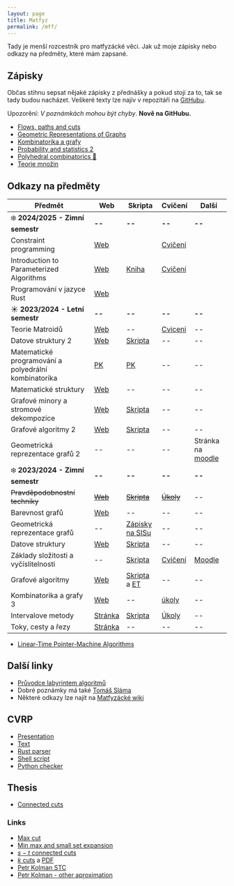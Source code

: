```yaml
---
layout: page
title: Matfyz
permalink: /mff/
---
```


Tady je menší rozcestník pro matfyzácké věci. Jak už moje zápisky nebo odkazy na předměty, které mám zapsané.

## Zápisky

Občas stihnu sepsat nějaké zápisky z přednášky a pokud stojí za to, tak se tady budou nacházet. Veškeré texty lze najív v repozitáři na [GitHubu](https://github.com/metury/notes).

Upozorění: *V poznámkách mohou být chyby*. **Nově na GitHubu.**

- [Flows, paths and cuts](fpc.pdf)
- [Geometric Representations of Graphs](grg.pdf)
- [Kombinatorika a grafy](kg.pdf)
- [Probability and statistics 2](past-ii.pdf)
- [Polyhedral combinatorics 🚧](polyhedra.pdf)
- [Teorie množin](temno.pdf)

## Odkazy na předměty

<!--
| Název | Web | Skripta | Cvičení | Další |
-->

| Předmět                                              | Web                                                                        | Skripta                                                                                                                                             | Cvičení                                                                | Další                                                             |
|------------------------------------------------------|----------------------------------------------------------------------------|-----------------------------------------------------------------------------------------------------------------------------------------------------|------------------------------------------------------------------------|-------------------------------------------------------------------|
| ❄️ **2024/2025 - Zimní semestr**                     | **--**                                                                     | **--**                                                                                                                                              | **--**                                                                 | **--**                                                            |
| Constraint programming | [Web](https://ktiml.mff.cuni.cz/~bartak/podminky/) | | [Cvičení](https://jbulin.github.io/teaching/fall/nopt042/) | |
| Introduction to Parameterized Algorithms | [Web](https://research.koutecky.name/db/teaching:intro_par_alg2324) | [Kniha](https://www.mimuw.edu.pl/~malcin/book/parameterized-algorithms.pdf)  | [Cvičení](https://iuuk.mff.cuni.cz/~tung/teaching/fpt-ws2324/) | |
| Programování v jazyce Rust | [Web](https://d3s.mff.cuni.cz/teaching/nprg082/) | | | |
| ☀️️ **2023/2024 - Letní semestr**                     | **--**                                                                     | **--**                                                                                                                                              | **--**                                                                 | **--**                                                            |
| Teorie Matroidů                                      | [Web](https://iuuk.mff.cuni.cz/~pangrac/vyuka/)                            | --                                                                                                                                                  | [Cviceni](https://kam.mff.cuni.cz/~cerny/teach/23-24/matroids.html)    | --                                                                |
| Datove struktury 2                                   | [Web](https://mj.ucw.cz/vyuka/2324/ds2/)                                   | [Skripta](https://mj.ucw.cz/vyuka/dsnotes/ds.pdf)                                                                                                   | --                                                                     | --                                                                |
| Matematické programování a polyedrální kombinatorika | [PK](https://kam.mff.cuni.cz/~kolman/matprog23.html)                       | [PK](https://iti.mff.cuni.cz/series/2013/601.pdf)                                                                                                   | --                                                                     | --                                                                |
| Matematické struktury                                | [Web](https://kam.mff.cuni.cz/~klazar/MSTR24.html)                         | --                                                                                                                                                  | --                                                                     | --                                                                |
| Grafové minory a stromové dekompozice                | [Web](https://kam.mff.cuni.cz/~fiala/index.shtml.cs)                       | [Skripta](https://kam.mff.cuni.cz/~fiala/tw.pdf)                                                                                                    | --                                                                     | --                                                                |
| Grafové algoritmy 2                                  | [Web](https://mj.ucw.cz/vyuka/2324/ga2/)                                   | [Skripta](https://mj.ucw.cz/vyuka/ga/ga.pdf)                                                                                                        | --                                                                     | --                                                                |
| Geometrická reprezentace grafů 2                     | --                                                                         | --                                                                                                                                                  | --                                                                     | Stránka na [moodle](https://dl1.cuni.cz/course/view.php?id=16103) |
| ❄️ **2023/2024 - Zimní semestr**                     | **--**                                                                     | **--**                                                                                                                                              | **--**                                                                 | **--**                                                            |
| ~~Pravděpodobnostní techniky~~                       | ~~[Web](https://kam.mff.cuni.cz/~tyomkyn/teaching/PT/PT.html)~~            | ~~[Skripta](https://www.cs.cmu.edu/~15850/handouts/matousek-vondrak-prob-ln.pdf)~~                                                                  | ~~[Úkoly](https://kam.mff.cuni.cz/~dbulavka/teaching/ws2324/pt.html)~~ | --                                                                |
| Barevnost grafů                                      | [Web](https://iuuk.mff.cuni.cz/~rakdver/index.php?which=uceni&subject=bar) | --                                                                                                                                                  | --                                                                     | --                                                                |
| Geometrická reprezentace grafů                       | --                                                                         | [Zápisky na SISu](https://is.cuni.cz/studium/predmety/index.php?id=b1110fec60a34e4c9eff4fbd6f73920d&tid=&do=predmet&kod=NDMI037&skr=2023&fak=11320) | --                                                                     | --                                                                |
| Datove struktury                                     | [Web](https://mj.ucw.cz/vyuka/2324/ds1/)                                   | [Skripta](https://mj.ucw.cz/vyuka/dsnotes/ds.pdf)                                                                                                   | --                                                                     | --                                                                |
| Základy složitosti a vyčíslitelnosti                 | --                                                                         | [Skripta](https://ktiml.mff.cuni.cz/~kucerap/NTIN090/NTIN090-poznamky.pdf)                                                                          | [Cvičení](https://kti.mff.cuni.cz/~maj/)                               | [Moodle](https://dl1.cuni.cz/course/view.php?id=10131)            |
| Grafové algoritmy                                    | [Web](https://mj.ucw.cz/vyuka/2324/ga/)                                    | [Skripta](https://mj.ucw.cz/vyuka/ga/ga.pdf) a [ET]([90](https://mj.ucw.cz/papers/saga/saga.pdf#page=90))                                           | --                                                                     | --                                                                |
| Kombinatorika a grafy 3                              | [Web](https://iuuk.mff.cuni.cz/~rakdver/index.php?which=uceni&subject=kg3) | --                                                                                                                                                  | [úkoly](http://gaubian.xyz/)                                           | --                                                                |
| Intervalove metody                                   | [Stránka](https://kam.mff.cuni.cz/~hladik/IA/)                             | [Skripta](https://kam.mff.cuni.cz/~hladik/IA/text_ia.pdf)                                                                                           | [Úkoly](https://elif.cz/IM_2324)                                       | --                                                                |
| Toky, cesty a řezy                                   | [Stránka](https://kam.mff.cuni.cz/~kolman/tokyrezy23.html)                 | --                                                                                                                                                  | --                                                                     | --                                                                |

- [Linear-Time Pointer-Machine Algorithms ](http://adambuchsbaum.com/papers/ptrs-stoc98.pdf)

## Další linky

- [Průvodce labyrintem algoritmů](https://pruvodce.ucw.cz/)
- Dobré poznámky má také [Tomáš Sláma](https://slama.dev/)
- Některé odkazy lze najít na [Matfyzácké wiki](https://wiki.matfyz.cz/Home)

<!-- ❄️ ☀️ -->

## CVRP

- [Presentation](cvrp/cvrp-presentation.pdf)
- [Text](cvrp/cvrp.pdf)
- [Rust parser](cvrp/main.rs)
- [Shell script](cvrp/solver.sh)
- [Python checker](cvrp/checker.py)

## Thesis

- [Connected cuts](connected-cuts.pdf)

### Links

- [Max cut](https://dl.acm.org/doi/pdf/10.1145/195058.195216)
- [Min max and small set expansion](https://epubs.siam.org/doi/abs/10.1137/120873996)
- [$s-t$ connected cuts](https://www.researchgate.net/publication/2513735_Multicommodity_Flows_and_Approximation_Algorithms)
- [$k$ cuts](https://arxiv.org/abs/1807.07143v2) a [PDF](https://arxiv.org/pdf/1807.07143v2)
- [Petr Kolman STC](https://kam.mff.cuni.cz/~kolman/papers/STC-2024.pdf)
- [Petr Kolman - other aproximation](https://kam.mff.cuni.cz/~kolman/papers/stc-ext-arx.pdf)
